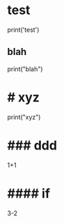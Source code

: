 # test
print('test')

## blah
print("blah")


# # xyz

print("xyz")

# ### ddd

1+1

# #### if

3-2


